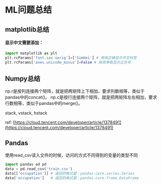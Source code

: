 # ML问题总结

## matplotlib总结

#### 显示中文需要添加：

```python
import matplotlib as plt
plt.rcParams['font.sas-serig']=['SimHei'] # 用来正确显示中文标签
plt.rcParams['axes.unicode_minus']=False # 用来争取显示正负号
```

## Numpy总结

np.r是按列连接两个矩阵，就是把两矩阵上下相加，要求列数相等，类似于pandas中的concat\(\)。 np.c是按行连接两个矩阵，就是把两矩阵左右相加，要求行数相等，类似于pandas中的merge\(\)。

stack, vstack, hstack

ref: [https://cloud.tencent.com/developer/article/1378491](https://cloud.tencent.com/developer/article/1378491)

## Pandas

使用read\_csv读入文件的时候，访问的方式不同得到的变量的类型不同

```python
import pandas ad pd
data = pd.read_csv('train.csv')
data[['occupation']] # 返回的格式是：pandas.core.series.Series
data['occupation']   # 返回的格式是：pandas.core.frame.DataFrame
```




